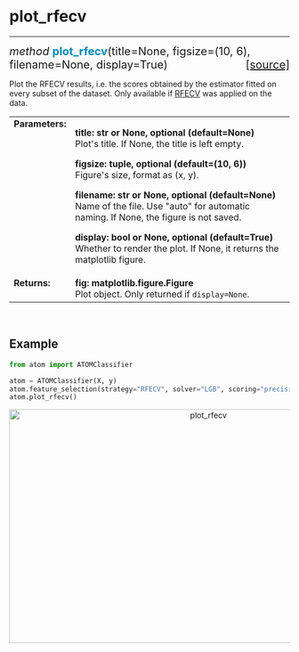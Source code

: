 # plot_rfecv
------------

<div style="font-size:20px">
<em>method</em> <strong style="color:#008AB8">plot_rfecv</strong>(title=None,
figsize=(10, 6), filename=None, display=True)
<span style="float:right">
<a href="https://github.com/tvdboom/ATOM/blob/master/atom/plots.py#L671">[source]</a>
</span>
</div>

Plot the RFECV results, i.e. the scores obtained by the estimator
fitted on every subset of the dataset. Only available if
[RFECV](../../../user_guide/feature_engineering/#rfe) was applied
on the data.

<table style="font-size:16px">
<tr>
<td width="20%" class="td_title" style="vertical-align:top"><strong>Parameters:</strong></td>
<td width="80%" class="td_params">
<p>
<strong>title: str or None, optional (default=None)</strong><br>
Plot's title. If None, the title is left empty.
</p>
<p>
<strong>figsize: tuple, optional (default=(10, 6))</strong><br>
Figure's size, format as (x, y).
</p>
<p>
<strong>filename: str or None, optional (default=None)</strong><br>
Name of the file. Use "auto" for automatic naming.
If None, the figure is not saved.
</p>
<p>
<strong>display: bool or None, optional (default=True)</strong><br>
Whether to render the plot. If None, it returns the matplotlib figure.
</p>
</td>
</tr>
<tr>
<td width="20%" class="td_title" style="vertical-align:top"><strong>Returns:</strong></td>
<td width="80%" class="td_params">
<strong>fig: matplotlib.figure.Figure</strong><br>
Plot object. Only returned if <code>display=None</code>.
</td>
</tr>
</table>
<br />



## Example

```python
from atom import ATOMClassifier

atom = ATOMClassifier(X, y)
atom.feature_selection(strategy="RFECV", solver="LGB", scoring="precision")
atom.plot_rfecv()
```

<div align="center">
    <img src="../../../img/plots/plot_rfecv.png" alt="plot_rfecv" width="700" height="420"/>
</div>
